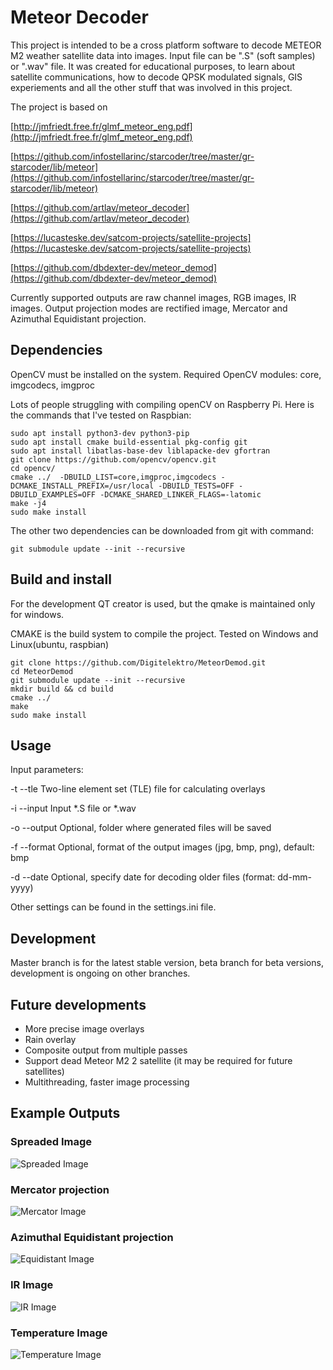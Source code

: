 # Meteor Decoder

This project is intended to be a cross platform software to decode METEOR M2 weather satellite data into images. Input file can be ".S" (soft samples) or ".wav" file.
It was created for educational purposes, to learn about satellite communications, how to decode QPSK modulated signals, GIS experiements and all the other stuff that was involved in this project. 

The project is based on 

[http://jmfriedt.free.fr/glmf_meteor_eng.pdf](http://jmfriedt.free.fr/glmf_meteor_eng.pdf)

[https://github.com/infostellarinc/starcoder/tree/master/gr-starcoder/lib/meteor](https://github.com/infostellarinc/starcoder/tree/master/gr-starcoder/lib/meteor)

[https://github.com/artlav/meteor_decoder](https://github.com/artlav/meteor_decoder)

[https://lucasteske.dev/satcom-projects/satellite-projects](https://lucasteske.dev/satcom-projects/satellite-projects)

[https://github.com/dbdexter-dev/meteor_demod](https://github.com/dbdexter-dev/meteor_demod)


Currently supported outputs are raw channel images, RGB images, IR images. Output projection modes are rectified image, Mercator and Azimuthal Equidistant projection.

## Dependencies
OpenCV must be installed on the system. Required OpenCV modules: core, imgcodecs, imgproc

Lots of people struggling with compiling openCV on Raspberry Pi. Here is the commands that I've tested on Raspbian:
```
sudo apt install python3-dev python3-pip
sudo apt install cmake build-essential pkg-config git
sudo apt install libatlas-base-dev liblapacke-dev gfortran
git clone https://github.com/opencv/opencv.git
cd opencv/
cmake ../  -DBUILD_LIST=core,imgproc,imgcodecs -DCMAKE_INSTALL_PREFIX=/usr/local -DBUILD_TESTS=OFF -DBUILD_EXAMPLES=OFF -DCMAKE_SHARED_LINKER_FLAGS=-latomic
make -j4
sudo make install
```

The other two dependencies can be downloaded from git with command:

```git submodule update --init --recursive ``` 


## Build and install
For the development QT creator is used, but the qmake is maintained only for windows.

CMAKE is the build system to compile the project. Tested on Windows and Linux(ubuntu, raspbian)

```
git clone https://github.com/Digitelektro/MeteorDemod.git
cd MeteorDemod
git submodule update --init --recursive
mkdir build && cd build
cmake ../
make
sudo make install
```

## Usage
Input parameters:

-t --tle        Two-line element set (TLE) file for calculating overlays

-i --input      Input *.S file or *.wav

-o --output     Optional, folder where generated files will be saved

-f --format     Optional, format of the output images (jpg, bmp, png), default: bmp

-d --date       Optional, specify date for decoding older files (format: dd-mm-yyyy)

Other settings can be found in the settings.ini file.


## Development
Master branch is for the latest stable version, beta branch for beta versions, development is ongoing on other branches.

## Future developments
 - More precise image overlays
 - Rain overlay
 - Composite output from multiple passes
 - Support dead Meteor M2 2 satellite (it may be required for future satellites)
 - Multithreading, faster image processing
 
 
## Example Outputs

### Spreaded Image

![Spreaded Image](media/spreaded.jpg)

### Mercator projection

![Mercator Image](media/mercator.jpg)

### Azimuthal Equidistant projection

![Equidistant Image](media/equidistant.jpg)

### IR Image

![IR Image](media/equidistant_IR.jpg)

### Temperature Image

![Temperature Image](media/equidistant_thermal.jpg)
